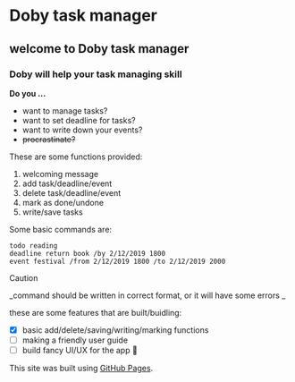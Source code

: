 # Doby task manager
## welcome to Doby task manager
### Doby will help your task managing skill

**Do you ...**
- want to manage tasks?
- want to set deadline for tasks?
- want to write down your events?
- ~~procrastinate?~~

These are some functions provided:
1. welcoming message
2. add task/deadline/event
3. delete task/deadline/event
4. mark as done/undone
5. write/save tasks

Some basic commands are:
```
todo reading
deadline return book /by 2/12/2019 1800
event festival /from 2/12/2019 1800 /to 2/12/2019 2000
```

> [!CAUTION]
> _command should be written in correct format, or it will have some errors _

these are some features that are built/buidling:
- [x] basic add/delete/saving/writing/marking functions
- [ ] making a friendly user guide
- [ ] build fancy UI/UX for the app :tada:

This site was built using [GitHub Pages](https://pages.github.com/).
